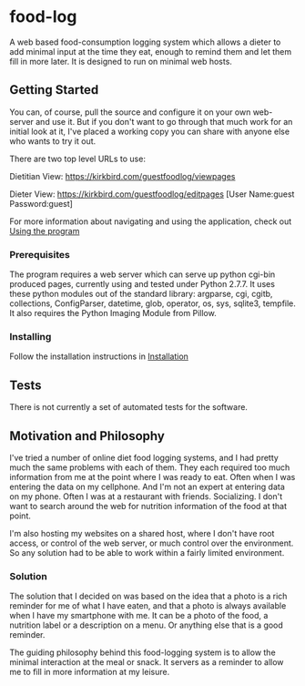 # food-log

A web based food-consumption logging system which allows a dieter to add
minimal input at the time they eat, enough to remind them and let them fill
in more later. It is designed to run on minimal web hosts.

## Getting Started

You can, of course, pull the source and configure it on your own web-server 
and use it. But if you don't want to go through that much work for an initial
look at it, I've placed a working copy you can share with anyone else who wants
to try it out.

There are two top level URLs to use:

Dietitian View: https://kirkbird.com/guestfoodlog/viewpages

Dieter View:    https://kirkbird.com/guestfoodlog/editpages 
[User Name:guest Password:guest]

For more information about navigating and using the application,
check out [Using the program](docs/Manual.md)

### Prerequisites

The program requires a web server which can serve up python cgi-bin produced 
pages, currently using and tested under Python 2.7.7. It uses these python
modules out of the standard library: argparse, cgi, cgitb, collections, 
ConfigParser, datetime, glob, operator, os, sys, sqlite3, tempfile.
It also requires the Python Imaging Module from Pillow.

### Installing
Follow the installation instructions in [Installation](docs/install.txt)

## Tests
There is not currently a set of automated tests for the software.

## Motivation and Philosophy

I've tried a number of online diet food logging systems, and I had pretty much 
the same problems with each of them. They each required too much information 
from me at the point where I was ready to eat. Often when I was entering
the data on my cellphone. And I'm not an expert at entering data on my phone.
Often I was at a restaurant with friends. Socializing.  I don't want to search 
around the web for nutrition information of the food at that point.  

I'm also hosting my websites on a shared host, where I don't have root access,
or control of the web server, or much control over the environment. So any
solution had to be able to work within a fairly limited environment.

### Solution
The solution that I decided on was based on the idea that a photo is a rich 
reminder for me of what I have eaten, and that a photo is always available 
when I have my smartphone with me. 
It can be a photo of the food, a nutrition label or a description on a menu. 
Or anything else that is a good reminder.

The guiding philosophy behind this food-logging system is to allow the minimal 
interaction at the meal or snack. It servers as a reminder to allow me to fill 
in more information at my leisure.


